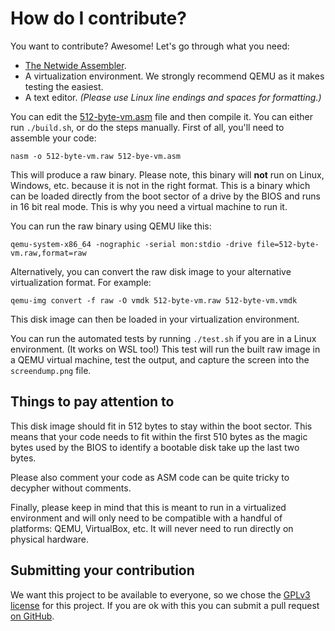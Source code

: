 # How do I contribute?

You want to contribute? Awesome! Let's go through what you need:

- [The Netwide Assembler](https://www.nasm.us/).
- A virtualization environment. We strongly recommend QEMU as it makes testing the easiest.
- A text editor. *(Please use Linux line endings and spaces for formatting.)*

You can edit the [512-byte-vm.asm](512-byte-vm.asm) file and then compile it. You can either run `./build.sh`, or do the steps manually. First of all, you'll need to assemble your code:

```
nasm -o 512-byte-vm.raw 512-bye-vm.asm 
```

This will produce a raw binary. Please note, this binary will **not** run on Linux, Windows, etc. because it is not in the right format. This is a binary which can be loaded directly from the boot sector of a drive by the BIOS and runs in 16 bit real mode. This is why you need a virtual machine to run it.

You can run the raw binary using QEMU like this:

```
qemu-system-x86_64 -nographic -serial mon:stdio -drive file=512-byte-vm.raw,format=raw
```

Alternatively, you can convert the raw disk image to your alternative virtualization format. For example:

```
qemu-img convert -f raw -O vmdk 512-byte-vm.raw 512-byte-vm.vmdk
```

This disk image can then be loaded in your virtualization environment.

You can run the automated tests by running `./test.sh` if you are in a Linux environment. (It works on WSL too!) This test will run the built raw image in a QEMU virtual machine, test the output, and capture the screen into the `screendump.png` file.

## Things to pay attention to

This disk image should fit in 512 bytes to stay within the boot sector. This means that your code needs to fit within the first 510 bytes as the magic bytes used by the BIOS to identify a bootable disk take up the last two bytes.

Please also comment your code as ASM code can be quite tricky to decypher without comments.

Finally, please keep in mind that this is meant to run in a virtualized environment and will only need to be compatible with a handful of platforms: QEMU, VirtualBox, etc. It will never need to run directly on physical hardware.

## Submitting your contribution

We want this project to be available to everyone, so we chose the [GPLv3 license](LICENSE.md) for this project. If you are ok with this you can submit a pull request [on GitHub](https://github.com/oVirt/512-byte-vm). 